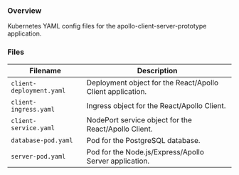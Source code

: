 ### Overview

Kubernetes YAML config files for the apollo-client-server-prototype application.

### Files

| Filename                 | Description                                                               |
|--------------------------|---------------------------------------------------------------------------|
| `client-deployment.yaml` | Deployment object for the React/Apollo Client application.                |
| `client-ingress.yaml`    | Ingress object for the React/Apollo Client.                               |
| `client-service.yaml`    | NodePort service object for the React/Apollo Client.                      |
| `database-pod.yaml`      | Pod for the PostgreSQL database.                                          |
| `server-pod.yaml`        | Pod for the Node.js/Express/Apollo Server application.                    |
